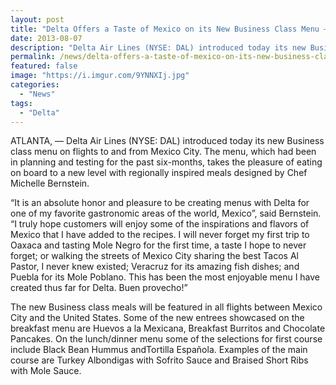 ```yaml
---
layout: post
title: "Delta Offers a Taste of Mexico on its New Business Class Menu – From/To Mexico City"
date: 2013-08-07
description: "Delta Air Lines (NYSE: DAL) introduced today its new Business class menu on flights to and from Mexico City."
permalink: /news/delta-offers-a-taste-of-mexico-on-its-new-business-class-menu-to-and-from-mexico-city/
featured: false
image: "https://i.imgur.com/9YNNXIj.jpg"
categories: 
  - "News"
tags:
  - "Delta"
---
```


ATLANTA, — Delta Air Lines (NYSE: DAL) introduced today its new Business class menu on flights to and from Mexico City. The menu, which had been in planning and testing for the past six-months, takes the pleasure of eating on board to a new level with regionally inspired meals designed by Chef Michelle Bernstein.

“It is an absolute honor and pleasure to be creating menus with Delta for one of my favorite gastronomic areas of the world, Mexico”, said Bernstein. “I truly hope customers will enjoy some of the inspirations and flavors of Mexico that I have added to the recipes. I will never forget my first trip to Oaxaca and tasting Mole Negro for the first time, a taste I hope to never forget; or walking the streets of Mexico City sharing the best Tacos Al Pastor, I never knew existed; Veracruz for its amazing fish dishes; and Puebla for its Mole Poblano. This has been the most enjoyable menu I have created thus far for Delta. Buen provecho!”

The new Business class meals will be featured in all flights between Mexico City and the United States. Some of the new entrees showcased on the breakfast menu are Huevos a la Mexicana, Breakfast Burritos and Chocolate Pancakes. On the lunch/dinner menu some of the selections for first course include Black Bean Hummus andTortilla Española. Examples of the main course are Turkey Albondigas with Sofrito Sauce and Braised Short Ribs with Mole Sauce.
